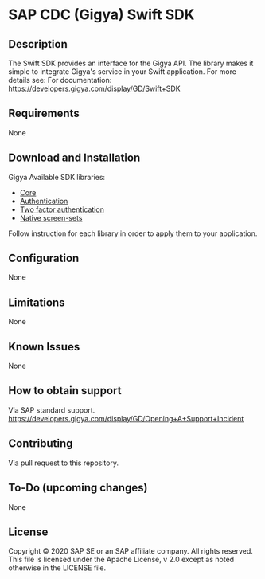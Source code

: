 # SAP CDC (Gigya) Swift SDK

## Description
The Swift SDK provides an interface for the Gigya API.
The library makes it simple to integrate Gigya's service in your Swift application.
For more details see: For documentation: https://developers.gigya.com/display/GD/Swift+SDK

## Requirements
None

## Download and Installation
Gigya Available SDK libraries:
* [Core](https://github.com/SAP/gigya-swift-sdk/GigyaSwift/README.md)
* [Authentication](https://github.com/SAP/gigya-swift-sdk/GigyaAuth/README.md)
* [Two factor authentication](https://github.com/SAP/gigya-swift-sdk/GigyaTfa/README.md)
* [Native screen-sets](https://github.com/SAP/gigya-nSS/blob/master/README.md)

Follow instruction for each library in order to apply them to your application.

## Configuration
None

## Limitations
None

## Known Issues
None

## How to obtain support
Via SAP standard support.
https://developers.gigya.com/display/GD/Opening+A+Support+Incident

## Contributing
Via pull request to this repository.

## To-Do (upcoming changes)
None

## License
Copyright © 2020 SAP SE or an SAP affiliate company. All rights reserved. This file is licensed under the Apache License, v 2.0 except as noted otherwise in the LICENSE file.

